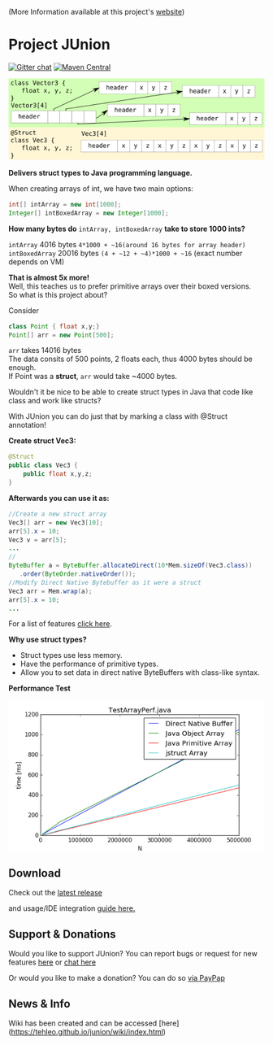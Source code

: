 (More Information available at this project's [website](https://tehleo.github.io/junion/))
# Project JUnion
[![Gitter chat](https://badges.gitter.im/gitterHQ/gitter.png)](https://gitter.im/JUnionChat/Lobby)
[![Maven Central](https://maven-badges.herokuapp.com/maven-central/com.github.tehleo/junion/badge.svg)](https://maven-badges.herokuapp.com/maven-central/com.github.tehleo/junion)

![Class Struct Diagram](docs/drawing.png)

**Delivers struct types to Java programming language.** 

When creating arrays of int, we have two main options:
```java
int[] intArray = new int[1000];  
Integer[] intBoxedArray = new Integer[1000];
```
**How many bytes do** ```intArray, intBoxedArray``` **take to store 1000 ints?**

```intArray``` 4016 bytes ```4*1000 + ~16(around 16 bytes for array header)``` <br>
```intBoxedArray``` 20016 bytes ```(4 + ~12 + ~4)*1000 + ~16``` (exact number depends on VM)

**That is almost 5x more!** <br>
Well, this teaches us to prefer primitive arrays over their boxed versions. <br>
So what is this project about?

Consider
```java
class Point { float x,y;}
Point[] arr = new Point[500];
```
```arr``` takes 14016 bytes <br>
The data consits of 500 points, 2 floats each, thus 4000 bytes should be enough.<br>
If Point was a **struct**, ```arr``` would take ~4000 bytes.

Wouldn't it be nice to be able to create struct types in Java that code like class and work like structs?

With JUnion you can do just that by marking a class with @Struct annotation!

**Create struct Vec3:**

```java
@Struct
public class Vec3 {
    public float x,y,z;
}
```

**Afterwards you can use it as:**

```java
//Create a new struct array
Vec3[] arr = new Vec3[10];
arr[5].x = 10;
Vec3 v = arr[5];
...
//
ByteBuffer a = ByteBuffer.allocateDirect(10*Mem.sizeOf(Vec3.class))
   .order(ByteOrder.nativeOrder());
//Modify Direct Native Bytebuffer as it were a struct
Vec3 arr = Mem.wrap(a);
arr[5].x = 10;
...
```

For a list of features [click here](https://tehleo.github.io/junion/features.html).

**Why use struct types?**

* Struct types use less memory.
* Have the performance of primitive types.
* Allow you to set data in direct native ByteBuffers with class-like syntax.

**Performance Test**

![alt text](docs/testarrayperf75.png)

## Download

Check out the [latest release](https://github.com/TehLeo/junion/releases)

and usage/IDE integration [guide here.](https://tehleo.github.io/junion/install.html)

## Support & Donations

Would you like to support JUnion? You can report bugs or request for new features [here](https://github.com/TehLeo/junion/issues) or [chat here](https://gitter.im/JUnionChat/Lobby)

Or would you like to make a donation?
You can do so [via PayPap](https://www.paypal.me/JurajPapp)

## News & Info

Wiki has been created and can be accessed [here] (https://tehleo.github.io/junion/wiki/index.html)
